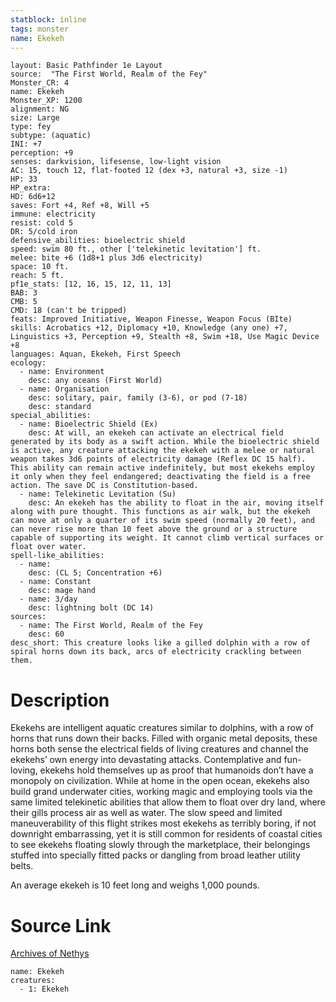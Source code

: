 ```yaml
---
statblock: inline
tags: monster
name: Ekekeh
---
```

```statblock
layout: Basic Pathfinder 1e Layout
source:  "The First World, Realm of the Fey"
Monster_CR: 4
name: Ekekeh
Monster_XP: 1200
alignment: NG
size: Large
type: fey
subtype: (aquatic)
INI: +7
perception: +9
senses: darkvision, lifesense, low-light vision
AC: 15, touch 12, flat-footed 12 (dex +3, natural +3, size -1)
HP: 33
HP_extra: 
HD: 6d6+12
saves: Fort +4, Ref +8, Will +5
immune: electricity
resist: cold 5
DR: 5/cold iron
defensive_abilities: bioelectric shield
speed: swim 80 ft., other ['telekinetic levitation'] ft.
melee: bite +6 (1d8+1 plus 3d6 electricity)
space: 10 ft.
reach: 5 ft.
pf1e_stats: [12, 16, 15, 12, 11, 13]
BAB: 3
CMB: 5
CMD: 18 (can't be tripped)
feats: Improved Initiative, Weapon Finesse, Weapon Focus (BIte)
skills: Acrobatics +12, Diplomacy +10, Knowledge (any one) +7, Linguistics +3, Perception +9, Stealth +8, Swim +18, Use Magic Device +8
languages: Aquan, Ekekeh, First Speech
ecology:
  - name: Environment
    desc: any oceans (First World)
  - name: Organisation
    desc: solitary, pair, family (3-6), or pod (7-18)
    desc: standard
special_abilities:
  - name: Bioelectric Shield (Ex)
    desc: At will, an ekekeh can activate an electrical field generated by its body as a swift action. While the bioelectric shield is active, any creature attacking the ekekeh with a melee or natural weapon takes 3d6 points of electricity damage (Reflex DC 15 half). This ability can remain active indefinitely, but most ekekehs employ it only when they feel endangered; deactivating the field is a free action. The save DC is Constitution-based.
  - name: Telekinetic Levitation (Su)
    desc: An ekekeh has the ability to float in the air, moving itself along with pure thought. This functions as air walk, but the ekekeh can move at only a quarter of its swim speed (normally 20 feet), and can never rise more than 10 feet above the ground or a structure capable of supporting its weight. It cannot climb vertical surfaces or float over water.
spell-like_abilities:
  - name:
    desc: (CL 5; Concentration +6)
  - name: Constant
    desc: mage hand
  - name: 3/day
    desc: lightning bolt (DC 14)
sources:
  - name: The First World, Realm of the Fey
    desc: 60
desc_short: This creature looks like a gilled dolphin with a row of spiral horns down its back, arcs of electricity crackling between them.
```
# Description
Ekekehs are intelligent aquatic creatures similar to dolphins, with a row of horns that runs down their backs. Filled with organic metal deposits, these horns both sense the electrical fields of living creatures and channel the ekekehs’ own energy into devastating attacks. Contemplative and fun-loving, ekekehs hold themselves up as proof that humanoids don’t have a monopoly on civilization. While at home in the open ocean, ekekehs also build grand underwater cities, working magic and employing tools via the same limited telekinetic abilities that allow them to float over dry land, where their gills process air as well as water. The slow speed and limited maneuverability of this flight strikes most ekekehs as terribly boring, if not downright embarrassing, yet it is still common for residents of coastal cities to see ekekehs floating slowly through the marketplace, their belongings stuffed into specially fitted packs or dangling from broad leather utility belts. 

An average ekekeh is 10 feet long and weighs 1,000 pounds.
# Source Link
[Archives of Nethys](https://aonprd.com/MonsterDisplay.aspx?ItemName=Ekekeh)
```encounter-table
name: Ekekeh
creatures:
  - 1: Ekekeh
```
